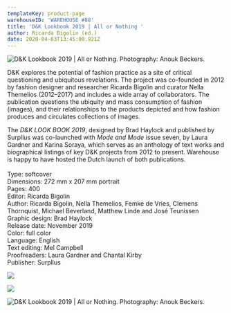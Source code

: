 ```yaml
---
templateKey: product-page
warehouseID: 'WAREHOUSE #88'
title: 'D&K Lookbook 2019 | All or Nothing '
author: Ricarda Bigolin (ed.)
date: 2020-04-03T13:45:00.921Z
---
```

![D&K Lookbook 2019 | All or Nothing. Photography: Anouk Beckers.](/img/09_d-k_mode-mode_photo_anoukbeckers.jpg "D&K Lookbook 2019 | All or Nothing. Photography: Anouk Beckers. ")

D&K explores the potential of fashion practice as a site of critical questioning and ubiquitous revelations. The project was co-founded in 2012 by fashion designer and researcher Ricarda Bigolin and curator Nella Themelios (2012–2017) and includes a wide array of collaborators. The publication questions the ubiquity and mass consumption of fashion (images), and their relationships to the products depicted and how fashion produces and circulates collections of images.

The *D&K LOOK BOOK 2019*, designed by Brad Haylock and published by Surpllus was co-launched with *Mode and Mode* issue seven, by Laura Gardner and Karina Soraya, which serves as an anthology of text works and biographical listings of key D&K projects from 2012 to present. Warehouse is happy to have hosted the Dutch launch of both publications.\
\
Type: softcover\
Dimensions: 272 mm x 207 mm portrait\
Pages: 400\
Editor: Ricarda Bigolin\
Author: Ricarda Bigolin, Nella Themelios, Femke de Vries, Clemens Thornquist, Michael Beverland, Matthew Linde and José Teunissen\
Graphic design: Brad Haylock\
Release date: November 2019\
Color: full color\
Language: English\
Text editing: Mel Campbell\
Proofreaders: Laura Gardner and Chantal Kirby\
Publisher: Surpllus

![](/img/06_d-k_mode-mode_photo_anoukbeckers.jpg)

![](/img/10_d-k_mode-mode_photo_anoukbeckers.jpg)

![D&K Lookbook 2019 | All or Nothing. Photography: Anouk Beckers.](/img/11_d-k_mode-mode_photo_anoukbeckers.jpg "D&K Lookbook 2019 | All or Nothing. Photography: Anouk Beckers.")